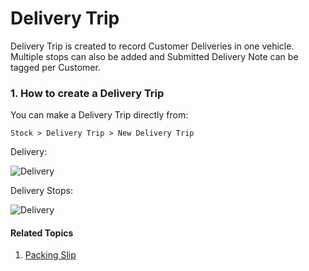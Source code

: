 <!-- add-breadcrumbs -->
# Delivery Trip

Delivery Trip is created to record Customer Deliveries in one vehicle. Multiple stops can also be added and Submitted Delivery Note can be tagged per Customer.

### 1. How to create a Delivery Trip
You can make a Delivery Trip directly from:

`Stock > Delivery Trip > New Delivery Trip`

Delivery:

<img class="screenshot" alt="Delivery" src="{{docs_base_url}}/assets/img/stock/delivery_trip.png">

Delivery Stops:

<img class="screenshot" alt="Delivery" src="{{docs_base_url}}/assets/img/stock/delivery_stops.png">

#### Related Topics
1. [Packing Slip](/docs/user/manual/en/stock/packing-slip)
